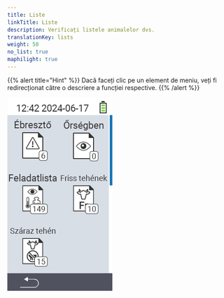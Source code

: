 ```yaml
---
title: Liste
linkTitle: Liste
description: Verificați listele animalelor dvs.
translationKey: lists
weight: 50
no_list: true
maphilight: true
---
```

{{% alert title="Hint" %}}
Dacă faceți clic pe un element de meniu, veți fi redirecționat către o descriere a funcției respective.
{{% /alert %}}

<img src="images/lists.png" alt="VitalControl Nou pe fermă" title="Nou pe fermă" usemap="#workmap" class="maphilight" />

<map name="workmap">
  <area shape="rect" coords="3,40,116,160" alt="Lista de alarme" title="Verificați lista dvs. de alarme&#10;Click mouse: deschide documentația" href="/ro/docs/lists/alarm/">
  <area shape="rect" coords="3,160,116,280" alt="Lista de acțiuni" title="Verificați lista dvs. de acțiuni&#10;Click mouse: deschide documentația" href="/ro/docs/lists/actions/">
  <area shape="rect" coords="3,280,116,399" alt="Lista vacilor uscate" title="Verificați lista dvs. de vaci uscate&#10;Click mouse: deschide documentația" href="/ro/docs/lists/dry-cows/">

  <area shape="rect" coords="116,40,230,160" alt="Lista de supraveghere" title="Verificați lista dvs. de supraveghere&#10;Click mouse: deschide documentația" href="/ro/docs/lists/on-watch/">
  <area shape="rect" coords="116,160,230,280" alt="Vaci proaspete" title="Verificați lista dvs. de vaci proaspete&#10;Click mouse: deschide documentația" href="/ro/docs/lists/fresh-cows/">

  <area shape="rect" coords="2,401,115,438" alt="Înapoi" title="Reveniți un nivel înapoi" href="/ro/docs/menu/mainmenu/">
</map>
